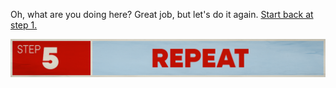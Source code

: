 Oh, what are you doing here? Great job, but let's do it again. [Start back at step 1.](./../step1/README.md)

![Step 5. Repeat.](../../assets/Step5.png)



